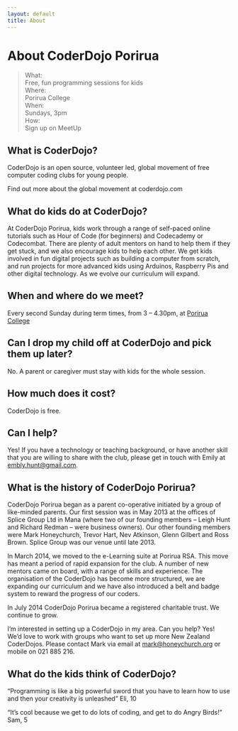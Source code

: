```yaml
---
layout: default
title: About
---
```


# About CoderDojo Porirua

> What:  
> Free, fun programming sessions for kids  
> Where:  
> Porirua College  
> When:  
> Sundays, 3pm  
> How:  
> Sign up on MeetUp

## What is CoderDojo?
CoderDojo is an open source, volunteer led, global movement of free computer coding clubs for young people.

Find out more about the global movement at coderdojo.com

## What do kids do at CoderDojo?
At CoderDojo Porirua, kids work through a range of self-paced online tutorials such as Hour of Code (for beginners) and Codecademy or Codecombat. There are plenty of adult mentors on hand to help them if they get stuck, and we also encourage kids to help each other. We get kids involved in fun digital projects such as building a computer from scratch, and run projects for more advanced kids using Arduinos, Raspberry Pis and other digital technology. As we evolve our curriculum will expand.

## When and where do we meet?
Every second Sunday during term times, from 3 – 4.30pm, at [Porirua College](/about/were.html)

## Can I drop my child off at CoderDojo and pick them up later?
No. A parent or caregiver must stay with kids for the whole session.

## How much does it cost?
CoderDojo is free.

## Can I help?
Yes! If you have a technology or teaching background, or have another skill that you are willing to share with the club, please get in touch with Emily at embly.hunt@gmail.com.

## What is the history of CoderDojo Porirua?
CoderDojo Porirua began as a parent co-operative initiated by a group of like-minded parents. Our first session was in May 2013 at the offices of Splice Group Ltd in Mana (where two of our founding members – Leigh Hunt and Richard Redman – were business owners). Our other founding members were Mark Honeychurch, Trevor Hart, Nev Atkinson, Glenn Gilbert and Ross Brown. Splice Group was our venue until late 2013.

In March 2014, we moved to the e-Learning suite at Porirua RSA. This move has meant a period of rapid expansion for the club. A number of new mentors came on board, with a range of skills and experience. The organisation of the CoderDojo has become more structured, we are expanding our curriculum and we have also introduced a belt and badge system to reward the progress of our coders.

In July 2014 CoderDojo Porirua became a registered charitable trust. We continue to grow.

I’m interested in setting up a CoderDojo in my area. Can you help?
Yes! We’d love to work with groups who want to set up more New Zealand CoderDojos. Please contact Mark via email at mark@honeychurch.org or mobile on 021 885 216.

## What do the kids think of CoderDojo?
“Programming is like a big powerful sword that you have to learn how to use and then your creativity is unleashed”
Eli, 10

“It’s cool because we get to do lots of coding, and get to do Angry Birds!”
Sam, 5
